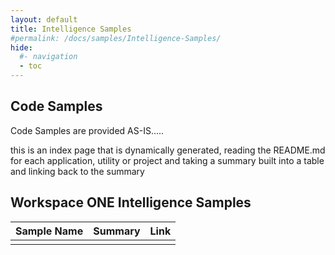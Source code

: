 ```yaml
---
layout: default
title: Intelligence Samples
#permalink: /docs/samples/Intelligence-Samples/
hide:
  #- navigation
  - toc
---
```


## Code Samples

Code Samples are provided AS-IS.....

this is an index page that is dynamically generated, reading the README.md for each application, utility or project and taking a summary built into a table and linking back to the summary

## Workspace ONE Intelligence Samples

| Sample Name | Summary | Link |
| --- | --- | ---:|
|  |  |  |
